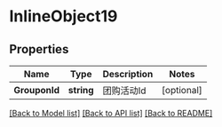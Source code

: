 # InlineObject19

## Properties

Name | Type | Description | Notes
------------ | ------------- | ------------- | -------------
**GrouponId** | **string** | 团购活动Id | [optional] 

[[Back to Model list]](../README.md#documentation-for-models) [[Back to API list]](../README.md#documentation-for-api-endpoints) [[Back to README]](../README.md)


